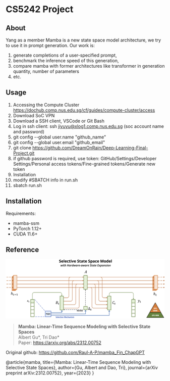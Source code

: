 # CS5242 Project


## About
Yang as a member
Mamba is a new state space model architecture, we try to use it in prompt generation.
Our work is:
1. generate completions of a user-specified prompt,
2. benchmark the inference speed of this generation,
3. compare mamba with former architectures like transformer in generation quantity, number of parameters
4. etc.


## Usage
1. Accessing the Compute Cluster
https://dochub.comp.nus.edu.sg/cf/guides/compute-cluster/access
2. Download SoC VPN
3. Download a SSH client, VSCode or Git Bash
4. Log in ssh client: ssh jiyuyu@xlog1.comp.nus.edu.sg (soc account name and password)
5. git config --global user.name "github_name"
6. git config --global user.email "github_email"
7. git clone https://github.com/DreamOnRain/Deep-Learning-Final-Project.git
8. if github password is required, use token:
GitHub/Settings/Developer Settings/Personal access tokens/Fine-grained tokens/Generate new token
9. Installation
10. modify #SBATCH info in run.sh
11. sbatch run.sh


## Installation

Requirements:
- mamba-ssm
- PyTorch 1.12+
- CUDA 11.6+


## Reference

![Mamba](assets/selection.png "Selective State Space")
> **Mamba: Linear-Time Sequence Modeling with Selective State Spaces**\
> Albert Gu*, Tri Dao*\
> Paper: https://arxiv.org/abs/2312.00752


Original github: https://github.com/Raul-A-P/mamba_Fin_ChapGPT


@article{mamba,
  title={Mamba: Linear-Time Sequence Modeling with Selective State Spaces},
  author={Gu, Albert and Dao, Tri},
  journal={arXiv preprint arXiv:2312.00752},
  year={2023}
}
